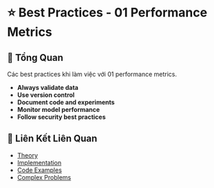 # ⭐ Best Practices - 01 Performance Metrics

## 🎯 Tổng Quan

Các best practices khi làm việc với 01 performance metrics.

- **Always validate data**
- **Use version control**
- **Document code and experiments**
- **Monitor model performance**
- **Follow security best practices**

## 🔗 Liên Kết Liên Quan

- [Theory](./THEORY_01_performance_metrics.md)
- [Implementation](./IMPLEMENTATION_01_performance_metrics.md)
- [Code Examples](./CODE_EXAMPLES_01_performance_metrics.md)
- [Complex Problems](./COMPLEX_PROBLEMS.md)

